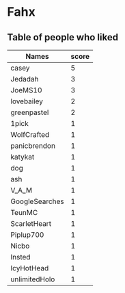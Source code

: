 # Fahx
## Table of people who liked
Names | score
--- | ---
casey | 5
Jedadah | 3
JoeMS10 | 3
lovebailey | 2
greenpastel | 2
1pick | 1
WolfCrafted | 1
panicbrendon | 1
katykat | 1
dog | 1
ash | 1
V_A_M | 1
GoogleSearches | 1
TeunMC | 1
ScarletHeart | 1
Piplup700 | 1
Nicbo | 1
Insted | 1
IcyHotHead | 1
unlimitedHolo | 1
